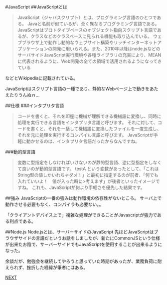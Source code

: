 #JavaScript
##JavaScriptとは
>JavaScript（ジャバスクリプト）とは、プログラミング言語のひとつである。
>Javaと名前が似ているが、全く異なるプログラミング言語である。
>JavaScriptはプロトタイプベースのオブジェクト指向スクリプト言語であるが、クラスなどのクラスベースに見られる機能も取り込んでいる。
>ウェブブラウザ上で動作し動的なウェブサイト構築やリッチインターネットアプリケーションの開発に用いられる。また、2010年以降はnode.jsなどのサーバサイドJavaScript実行環境や各種ライブラリの充実により、MEANに代表されるように、Web開発の全ての領域で活用されるようになってきている

などとWikipediaに記載されている。

JavaScriptはスクリプト言語の一種であり、静的なWebページ上で動きをあたえたりうんぬｎ...


##仕様
###インタプリタ言語
>コードを書くと、それを即座に機械が理解できる機械語に変換し、同時に処理を実行できる言語をインタプリタ言語と呼びます。
>それに対して、コードを書くと、それを一括して機械語に変換したファイルを一度生成し、それを元に処理を実行するコンパイル言語と呼びます。
>JavaScriptが手軽に動かせるのは、インタプリタ言語だったからなんですね。

###動的型言語
>変数に型指定をしなければいけないのが静的型言語、逆に型指定をしなくて良いのが動的型言語です。
>testA という変数があったとして、「これはString型の値しかいれちゃダメ！」と最初に指定するのが前者、「何でも入れていいよ！　値が入った時に>考えます」が後者といったイメージですね。
>これも、JavaScriptが何より手軽さを優先した結果です。


##強み
JavaScriptの一番の強みは動作環境の依存性がないところ。
サーバ上で動作させる必要もなく、コンパイラも必要ない。。

「クライアントデバイス上で」複雑な処理ができることがJavascriptが強力である利点である。



##Node.js
Node.jsとは、サーバーサイドのJavaScript
先ほどJavaScriptはブラウザサイドの言語だというお話をしましたが、新たにCommonJSという仕様が出来たお陰で、サーバーサイドでもJavaScriptを使用することが出来るようになった。

余談だが、勉強会を継続してやろうと思っていた時期があったが、業務負荷に耐えられず、挫折した経緯が筆者にはある。

[NEXT](Javascript-02.html)
